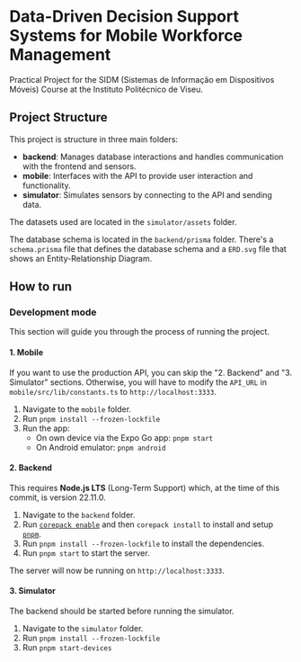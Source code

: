 # Data-Driven Decision Support Systems for Mobile Workforce Management

Practical Project for the SIDM (Sistemas de Informação em Dispositivos Móveis) Course at the Instituto Politécnico de Viseu.

## Project Structure

This project is structure in three main folders:

- **backend**: Manages database interactions and handles communication with the frontend and sensors.
- **mobile**: Interfaces with the API to provide user interaction and functionality.
- **simulator**: Simulates sensors by connecting to the API and sending data.

The datasets used are located in the `simulator/assets` folder.

The database schema is located in the `backend/prisma` folder.
There's a `schema.prisma` file that defines the database schema and a `ERD.svg` file that shows an Entity-Relationship Diagram.

## How to run

### Development mode

This section will guide you through the process of running the project.

#### 1. Mobile

If you want to use the production API, you can skip the "2. Backend" and "3. Simulator" sections.
Otherwise, you will have to modify the `API_URL` in `mobile/src/lib/constants.ts` to `http://localhost:3333`.

1. Navigate to the `mobile` folder.
1. Run `pnpm install --frozen-lockfile`
1. Run the app:
	- On own device via the Expo Go app: `pnpm start`
	- On Android emulator: `pnpm android`

[corepack]: https://nodejs.org/docs/v22.11.0/api/corepack.html
[pnpm]: https://pnpm.io/

#### 2. Backend

This requires **Node.js LTS** (Long-Term Support) which, at the time of this commit, is version 22.11.0.

1. Navigate to the `backend` folder.
1. Run [`corepack enable`][corepack] and then `corepack install` to install and setup [`pnpm`][pnpm].
1. Run `pnpm install --frozen-lockfile` to install the dependencies.
1. Run `pnpm start` to start the server.

The server will now be running on `http://localhost:3333`.

#### 3. Simulator

The backend should be started before running the simulator.

1. Navigate to the `simulator` folder.
1. Run `pnpm install --frozen-lockfile`
1. Run `pnpm start-devices`
